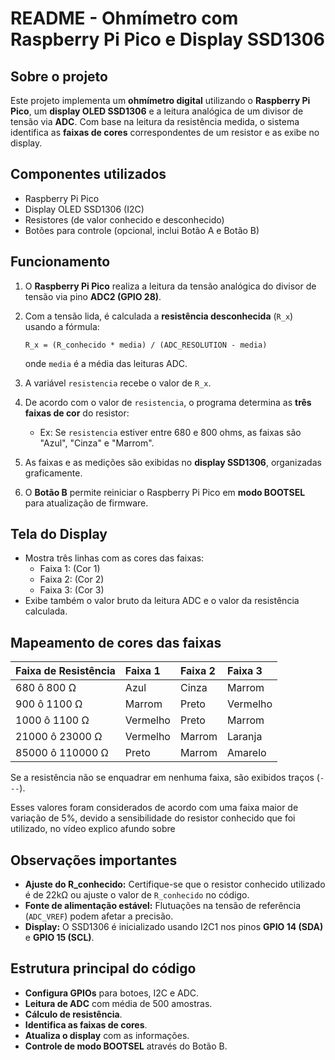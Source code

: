 # README - Ohmímetro com Raspberry Pi Pico e Display SSD1306

## Sobre o projeto

Este projeto implementa um **ohmímetro digital** utilizando o **Raspberry Pi Pico**, um **display OLED SSD1306** e a leitura analógica de um divisor de tensão via **ADC**. Com base na leitura da resistência medida, o sistema identifica as **faixas de cores** correspondentes de um resistor e as exibe no display.

## Componentes utilizados
- Raspberry Pi Pico
- Display OLED SSD1306 (I2C)
- Resistores (de valor conhecido e desconhecido)
- Botões para controle (opcional, inclui Botão A e Botão B)

## Funcionamento

1. O **Raspberry Pi Pico** realiza a leitura da tensão analógica do divisor de tensão via pino **ADC2 (GPIO 28)**.
2. Com a tensão lida, é calculada a **resistência desconhecida** (`R_x`) usando a fórmula:

   ```
   R_x = (R_conhecido * media) / (ADC_RESOLUTION - media)
   ```
   onde `media` é a média das leituras ADC.

3. A variável `resistencia` recebe o valor de `R_x`.

4. De acordo com o valor de `resistencia`, o programa determina as **três faixas de cor** do resistor:
   - Ex: Se `resistencia` estiver entre 680 e 800 ohms, as faixas são "Azul", "Cinza" e "Marrom".

5. As faixas e as medições são exibidas no **display SSD1306**, organizadas graficamente.

6. O **Botão B** permite reiniciar o Raspberry Pi Pico em **modo BOOTSEL** para atualização de firmware.

## Tela do Display
- Mostra três linhas com as cores das faixas:
  - Faixa 1: (Cor 1)
  - Faixa 2: (Cor 2)
  - Faixa 3: (Cor 3)
- Exibe também o valor bruto da leitura ADC e o valor da resistência calculada.

## Mapeamento de cores das faixas

| Faixa de Resistência | Faixa 1 | Faixa 2 | Faixa 3 |
| :------------------- | :------ | :------ | :------ |
| 680 ô 800 Ω          | Azul    | Cinza   | Marrom |
| 900 ô 1100 Ω         | Marrom  | Preto   | Vermelho |
| 1000 ô 1100 Ω        | Vermelho| Preto   | Marrom |
| 21000 ô 23000 Ω      | Vermelho| Marrom  | Laranja |
| 85000 ô 110000 Ω     | Preto   | Marrom  | Amarelo |

Se a resistência não se enquadrar em nenhuma faixa, são exibidos traços (`---`).

Esses valores foram considerados de acordo com uma faixa maior de variação de 5%, devido a sensibilidade do resistor conhecido que foi utilizado, no vídeo explico afundo sobre

## Observações importantes
- **Ajuste do R_conhecido:** Certifique-se que o resistor conhecido utilizado é de 22kΩ ou ajuste o valor de `R_conhecido` no código.
- **Fonte de alimentação estável:** Flutuações na tensão de referência (`ADC_VREF`) podem afetar a precisão.
- **Display:** O SSD1306 é inicializado usando I2C1 nos pinos **GPIO 14 (SDA)** e **GPIO 15 (SCL)**.

## Estrutura principal do código
- **Configura GPIOs** para botoes, I2C e ADC.
- **Leitura de ADC** com média de 500 amostras.
- **Cálculo de resistência**.
- **Identifica as faixas de cores**.
- **Atualiza o display** com as informações.
- **Controle de modo BOOTSEL** através do Botão B.

